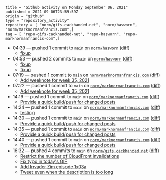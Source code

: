 ```
title = "Github activity on Monday September 06, 2021"
published = 2021-09-06T23:59:59Z
origin = "github"
type = "repository_activity"
repository = [ "norm/gifs.cackhanded.net", "norm/hasworn", "norm/marknormanfrancis.com",]
tag = [ "repo-gifs-cackhanded-net", "repo-hasworn", "repo-marknormanfrancis-com",]
```

* 04:39 — pushed 1 commit to `main` on [`norm/hasworn`](https://github.com/norm/hasworn) ([diff](https://github.com/norm/hasworn/compare/9f008ac0c9417533f8fe5911e0e894e7da116ee0..e217632f383fc3b67ca9718910077321c12d786b))
  * [fixup](https://github.com/norm/hasworn/commit/e217632f383fc3b67ca9718910077321c12d786b)
* 04:53 — pushed 2 commits to `main` on [`norm/hasworn`](https://github.com/norm/hasworn) ([diff](https://github.com/norm/hasworn/compare/e217632f383fc3b67ca9718910077321c12d786b..5906f9e4ce62bcf37fe98c3cb5146855a5c83d69))
  * [fixup](https://github.com/norm/hasworn/commit/4792c640a7a6048f900cce7cc077273dd2957e94)
  * [fixup](https://github.com/norm/hasworn/commit/5906f9e4ce62bcf37fe98c3cb5146855a5c83d69)
* 07:19 — pushed 1 commit to `main` on [`norm/marknormanfrancis.com`](https://github.com/norm/marknormanfrancis.com) ([diff](https://github.com/norm/marknormanfrancis.com/compare/40c28c234024eb1166c095ba29788d449f414f73..b4d09fdfb92a48384616aedd0b5228255261e8b8))
  * [Add weeknote for week 35, 2021](https://github.com/norm/marknormanfrancis.com/commit/b4d09fdfb92a48384616aedd0b5228255261e8b8)
* 07:22 — pushed 1 commit to `main` on [`norm/marknormanfrancis.com`](https://github.com/norm/marknormanfrancis.com) ([diff](https://github.com/norm/marknormanfrancis.com/compare/b4d09fdfb92a48384616aedd0b5228255261e8b8..ecf4efaa186254e22be65f2f11ca1afe13ad483e))
  * [Add weeknote for week 35, 2021](https://github.com/norm/marknormanfrancis.com/commit/ecf4efaa186254e22be65f2f11ca1afe13ad483e)
* 14:19 — pushed 1 commit to `main` on [`norm/marknormanfrancis.com`](https://github.com/norm/marknormanfrancis.com) ([diff](https://github.com/norm/marknormanfrancis.com/compare/ecf4efaa186254e22be65f2f11ca1afe13ad483e..7c9cddb5570c0cef8e6ed94577536a66dff06ee9))
  * [Provide a quick build/push for changed posts](https://github.com/norm/marknormanfrancis.com/commit/7c9cddb5570c0cef8e6ed94577536a66dff06ee9)
* 14:24 — pushed 1 commit to `main` on [`norm/marknormanfrancis.com`](https://github.com/norm/marknormanfrancis.com) ([diff](https://github.com/norm/marknormanfrancis.com/compare/7c9cddb5570c0cef8e6ed94577536a66dff06ee9..1bba74578bf2a9b74d11e051865f8e6b87234a59))
  * [testing](https://github.com/norm/marknormanfrancis.com/commit/1bba74578bf2a9b74d11e051865f8e6b87234a59)
* 14:30 — pushed 1 commit to `main` on [`norm/marknormanfrancis.com`](https://github.com/norm/marknormanfrancis.com) ([diff](https://github.com/norm/marknormanfrancis.com/compare/1bba74578bf2a9b74d11e051865f8e6b87234a59..37c2b52d1ff4a892ccfb9142bfb2da7c8779a4c9))
  * [Provide a quick build/push for changed posts](https://github.com/norm/marknormanfrancis.com/commit/37c2b52d1ff4a892ccfb9142bfb2da7c8779a4c9)
* 14:35 — pushed 1 commit to `main` on [`norm/marknormanfrancis.com`](https://github.com/norm/marknormanfrancis.com) ([diff](https://github.com/norm/marknormanfrancis.com/compare/37c2b52d1ff4a892ccfb9142bfb2da7c8779a4c9..705db49fe94f747bda0bab2984ca1f92e79d9f4d))
  * [Provide a quick build/push for changed posts](https://github.com/norm/marknormanfrancis.com/commit/705db49fe94f747bda0bab2984ca1f92e79d9f4d)
* 14:40 — pushed 1 commit to `main` on [`norm/marknormanfrancis.com`](https://github.com/norm/marknormanfrancis.com) ([diff](https://github.com/norm/marknormanfrancis.com/compare/705db49fe94f747bda0bab2984ca1f92e79d9f4d..7542244238d7b5bdf0f27f498a94247f9250d0a4))
  * [Provide a quick build/push for changed posts](https://github.com/norm/marknormanfrancis.com/commit/7542244238d7b5bdf0f27f498a94247f9250d0a4)
* 16:32 — pushed 4 commits to `main` on [`norm/gifs.cackhanded.net`](https://github.com/norm/gifs.cackhanded.net) ([diff](https://github.com/norm/gifs.cackhanded.net/compare/ec37a8a3c95c9be4459a506c66d5068e7faa83c7..9f0e4941b11bc0373e7120eb0a9f397b13670a9b))
  * [Restrict the number of CloudFront invalidations](https://github.com/norm/gifs.cackhanded.net/commit/93bf5414bb8bb0ac14526d9f79b389df0ac00dae)
  * [Fix typo in today's GIF](https://github.com/norm/gifs.cackhanded.net/commit/d871a066714756d183ab0922ce01aedbcbb78528)
  * [Add Invader Zim episode 1x03a](https://github.com/norm/gifs.cackhanded.net/commit/a6d79aa3798085e185590b2a63204f827e2d6e96)
  * [Tweet even when the description is too long](https://github.com/norm/gifs.cackhanded.net/commit/9f0e4941b11bc0373e7120eb0a9f397b13670a9b)
